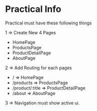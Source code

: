 # Practical Info

Practical must have these following things

1 => Create New 4 Pages

- HomePage
- ProductsPage
- ProductDetailPage
- AboutPage

2 => Add Routing for each pages

- / => HomePage
- /products => ProductsPage
- /product/:title => ProductDetailPage
- /about => AboutPage

3 => Navigation must show active ui.
